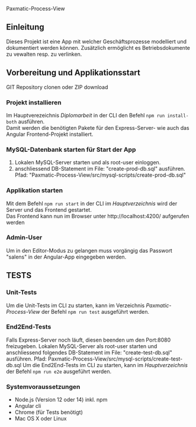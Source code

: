 Paxmatic-Process-View

## Einleitung
Dieses Projekt ist eine App mit welcher Geschäftsprozesse modelliert und dokumentiert werden können. Zusätzlich ermöglicht es Betriebsdokumente zu vewalten resp. zu verlinken.
  

## Vorbereitung und Applikationsstart
GIT Repository clonen oder ZIP download

### Projekt installieren
Im Hauptverezeichnis *Diplomarbeit* in der CLI den Befehl `npm run install-both` ausführen.   
Damit werden die benötigten Pakete für den Express-Server- wie auch das Angular Frontend-Projekt installiert.

### MySQL-Datenbank starten für Start der App
1. Lokalen MySQL-Server starten und als root-user einloggen. 
2. anschliessend DB-Statement im File: "create-prod-db.sql" ausführen. Pfad: "Paxmatic-Process-View/src/mysql-scripts/create-prod-db.sql"

### Applikation starten
Mit dem Befehl `npm run start` in der CLI im *Hauptverzeichnis* wird der Server und das Frontend gestartet.   
Das Frontend kann nun im Browser unter http://localhost:4200/ aufgerufen werden

### Admin-User
Um in den Editor-Modus zu gelangen muss vorgängig das Passwort "salens" in der Angular-App eingegeben werden.

## TESTS
### Unit-Tests
Um die Unit-Tests im CLI zu starten, kann im Verzeichnis *Paxmatic-Process-View* der Befehl `npm run test` ausgeführt werden.   

### End2End-Tests
Falls Express-Server noch läuft, diesen beenden um den Port:8080 freizugeben.
Lokalen MySQL-Server als root-user starten und anschliessend folgendes DB-Statement im File: "create-test-db.sql" ausführen. Pfad: Paxmatic-Process-View/src/mysql-scripts/create-test-db.sql
Um die End2End-Tests im CLI zu starten, kann im *Hauptverzeichnis* der Befehl `npm run e2e` ausgeführt werden.   

### Systemvoraussetzungen
- Node.js (Version 12 oder 14) inkl. npm
- Angular cli
- Chrome (für Tests benötigt)
- Mac OS X oder Linux   

